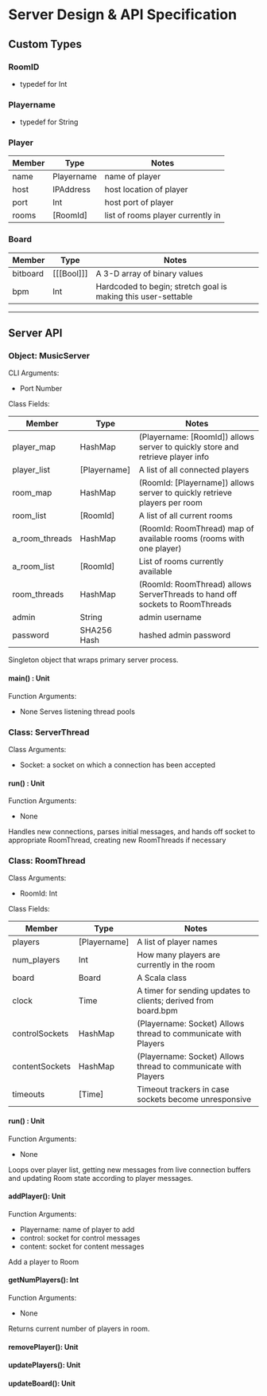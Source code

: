 # Server Design & API Specification

## Custom Types

### RoomID
- typedef for Int

### Playername
- typedef for String

### Player
Member | Type | Notes
-------|------|------
name  | Playername | name of player
host  | IPAddress  | host location of player
port  | Int        | host port of player
rooms | [RoomId]   | list of rooms player currently in

### Board
Member | Type | Notes
-------|------|------
bitboard | [[[Bool]]] | A 3-D array of binary values
bpm      | Int        | Hardcoded to begin; stretch goal is making this user-settable

---

## Server API

### Object: MusicServer
CLI Arguments: 
- Port Number

Class Fields:

Member | Type | Notes
-------|------|------
player_map   | HashMap      | (Playername: [RoomId]) allows server to quickly store and retrieve player info
player_list  | [Playername] | A list of all connected players
room_map     | HashMap      | (RoomId: [Playername]) allows server to quickly retrieve players per room
room_list    | [RoomId]     | A list of all current rooms
a_room_threads | HashMap    | (RoomId: RoomThread) map of available rooms (rooms with one player)
a_room_list  | [RoomId]     | List of rooms currently available
room_threads | HashMap      | (RoomId: RoomThread) allows ServerThreads to hand off sockets to RoomThreads
admin        | String       | admin username
password     | SHA256 Hash  | hashed admin password

Singleton object that wraps primary server process.

#### main() : Unit
Function Arguments:
- None
Serves listening thread pools

### Class: ServerThread
Class Arguments:
- Socket: a socket on which a connection has been accepted

#### run() : Unit
Function Arguments: 
- None

Handles new connections, parses initial messages, and hands off socket to appropriate
RoomThread, creating new RoomThreads if necessary

### Class: RoomThread
Class Arguments:
- RoomId: Int

Class Fields:

Member | Type | Notes
-------|------|------
players        | [Playername] | A list of player names
num_players    | Int          | How many players are currently in the room
board          | Board        | A Scala class
clock          | Time         | A timer for sending updates to clients; derived from board.bpm
controlSockets | HashMap      | (Playername: Socket) Allows thread to communicate with Players
contentSockets | HashMap      | (Playername: Socket) Allows thread to communicate with Players
timeouts       | [Time]       | Timeout trackers in case sockets become unresponsive

#### run() : Unit
Function Arguments:
- None

Loops over player list, getting new messages from live connection buffers and updating
Room state according to player messages.

#### addPlayer(): Unit
Function Arguments:
- Playername: name of player to add
- control: socket for control messages
- content: socket for content messages

Add a player to Room

#### getNumPlayers(): Int
Function Arguments: 
- None

Returns current number of players in room.

#### removePlayer(): Unit

#### updatePlayers(): Unit

#### updateBoard(): Unit
